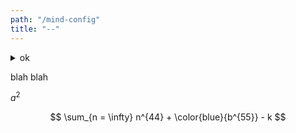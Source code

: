 ```yaml
---
path: "/mind-config"
title: "--"
---
```


<details><summary>ok</summary>

blah blah vlah
</details>

blah blah

$a^2$

$$
\sum_{n = \infty} n^{44} + \color{blue}{b^{55}} - k
$$
